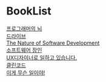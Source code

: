 # BookList

[프로그래머의 뇌](./The%20Programmers's%20Brain.md)<br>
[드라이브](./Drive.md)<br>
[The Nature of Software Development](./The%20Nature%20of%20Software%20Development.md)<br>
[소프트웨어 장인](./%EC%86%8C%ED%94%84%ED%8A%B8%EC%9B%A8%EC%96%B4%EC%9E%A5%EC%9D%B8.md)<br>
[UX디자이너로 일하고 있습니다.](./UX%EB%94%94%EC%9E%90%EC%9D%B4%EB%84%88%EB%A1%9C%20%EC%9D%BC%ED%95%98%EA%B3%A0%20%EC%9E%88%EC%8A%B5%EB%8B%88%EB%8B%A4.md)<br>
[클린코드](./CleanCode.md)<br>
[이게 무슨 일이야!](./%EC%9D%B4%EA%B2%8C%20%EB%AC%B4%EC%8A%A8%20%EC%9D%BC%EC%9D%B4%EC%95%BC!.md)
